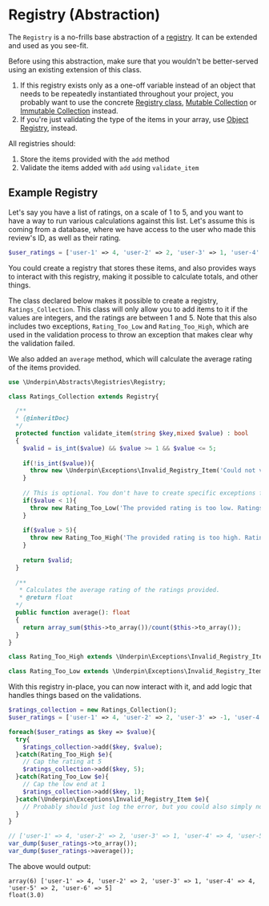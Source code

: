 # Registry (Abstraction)

The `Registry` is a no-frills base abstraction of a [registry](./). It can be extended and used as you see-fit.

Before using this abstraction, make sure that you wouldn't be better-served using an existing extension of this class.

1. If this registry exists only as a one-off variable instead of an object that needs to be repeatedly instantiated
   throughout your project, you probably want to use the
   concrete [Registry class](./Registry), [Mutable Collection](./object-registries/collections/mutable-collection)
   or [Immutable Collection](./object-registries/collections/immutable-collection) instead.
2. If you're just validating the type of the items in your array, use [Object Registry](./object-registries/abstract-Object-Registry), instead.

All registries should:

1. Store the items provided with the `add` method
2. Validate the items added with `add` using `validate_item`

## Example Registry

Let's say you have a list of ratings, on a scale of 1 to 5, and you want to have a way to run various calculations
against this list. Let's assume this is coming from a database, where we have access to the user who made this review's
ID, as well as their rating.

```php
$user_ratings = ['user-1' => 4, 'user-2' => 2, 'user-3' => 1, 'user-4' => 4, 'user-5' => 2, 'user-6' => 5];
```

You could create a registry that stores these items, and also provides ways to interact with this registry, making it
possible to calculate totals, and other things.

The class declared below makes it possible to create a registry, `Ratings_Collection`. This class will only allow you to
add items to it if the values are integers, and the ratings are between 1 and 5. Note that this also includes two
exceptions, `Rating_Too_Low` and `Rating_Too_High`, which are used in the validation process to throw an exception that
makes clear why the validation failed.

We also added an `average` method, which will calculate the average rating of the items provided.

```php
use \Underpin\Abstracts\Registries\Registry;

class Ratings_Collection extends Registry{

  /**
  * {@inheritDoc}
  */
  protected function validate_item(string $key,mixed $value) : bool
  {
    $valid = is_int($value) && $value >= 1 && $value <= 5;
    
    if(!is_int($value)){
      throw new \Underpin\Exceptions\Invalid_Registry_Item('Could not validate the item');
    }
    
    // This is optional. You don't have to create specific exceptions for everything, but it does make handling invalid cases a little easier.
    if($value < 1){
      throw new Rating_Too_Low('The provided rating is too low. Ratings cannot be less than 1.');
    }
    
    if($value > 5){
      throw new Rating_Too_High('The provided rating is too high. Ratings cannot be greater than 5');
    }
    
    return $valid;
  }
  
  /**
   * Calculates the average rating of the ratings provided.
   * @return float
  */
  public function average(): float
  {
    return array_sum($this->to_array())/count($this->to_array());
  }
}

class Rating_Too_High extends \Underpin\Exceptions\Invalid_Registry_Item{}

class Rating_Too_Low extends \Underpin\Exceptions\Invalid_Registry_Item{}
```

With this registry in-place, you can now interact with it, and add logic that handles things based on the validations.

```php
$ratings_collection = new Ratings_Collection();
$user_ratings = ['user-1' => 4, 'user-2' => 2, 'user-3' => -1, 'user-4' => 4, 'user-5' => 2, 'user-6' => 6];

foreach($user_ratings as $key => $value){
  try{
    $ratings_collection->add($key, $value);
  }catch(Rating_Too_High $e){
    // Cap the rating at 5
    $ratings_collection->add($key, 5);
  }catch(Rating_Too_Low $e){
    // Cap the low end at 1
    $ratings_collection->add($key, 1);
  }catch(\Underpin\Exceptions\Invalid_Registry_Item $e){
    // Probably should just log the error, but you could also simply not catch this and pass it along.
  }
}

// ['user-1' => 4, 'user-2' => 2, 'user-3' => 1, 'user-4' => 4, 'user-5' => 2, 'user-6' => 5]
var_dump($user_ratings->to_array());
var_dump($user_ratings->average());
```

The above would output:

```
array(6) ['user-1' => 4, 'user-2' => 2, 'user-3' => 1, 'user-4' => 4, 'user-5' => 2, 'user-6' => 5]
float(3.0)
```